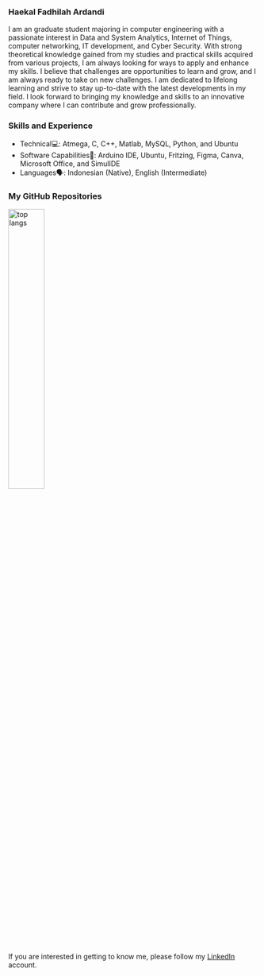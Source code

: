 ### **Haekal Fadhilah Ardandi**<br>

I am an graduate student majoring in computer engineering with a passionate interest in Data and System Analytics, Internet of Things, computer networking, IT development, and Cyber Security. With strong theoretical knowledge gained from my studies and practical skills acquired from various projects, I am always looking for ways to apply and enhance my skills. I believe that challenges are opportunities to learn and grow, and I am always ready to take on new challenges. I am dedicated to lifelong learning and strive to stay up-to-date with the latest developments in my field. I look forward to bringing my knowledge and skills to an innovative company where I can contribute and grow professionally.

### **Skills and Experience**<br>
* Technical💻: Atmega, C, C++, Matlab, MySQL, Python, and Ubuntu
* Software Capabilities📀:  Arduino IDE, Ubuntu, Fritzing, Figma, Canva, Microsoft Office, and SimulIDE
* Languages🗣️:  Indonesian (Native), English (Intermediate)

### **My GitHub Repositories**<br>
<img alt="top langs" width="38%" src="https://github-readme-stats.vercel.app/api/top-langs/?username=haekal214&layout=compact"/>

If you are interested in getting to know me, please follow my [LinkedIn](https://www.linkedin.com/in/haekalfadhilah/) account.
